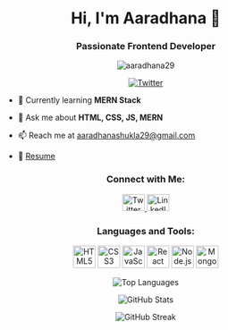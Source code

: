 <!-- Your Name and Introduction -->
<h1 align="center">Hi, I'm Aaradhana 👋</h1>
<h3 align="center">Passionate Frontend Developer</h3>

<!-- Profile Views and Social Links -->
<p align="center">
  <img src="https://komarev.com/ghpvc/?username=aaradhana29&label=Profile%20views&color=0e75b6&style=flat" alt="aaradhana29" />
</p>

<p align="center">
  <a href="https://twitter.com/aaradhanashukla" target="_blank">
    <img src="https://img.shields.io/twitter/follow/aaradhanashukla?logo=twitter&style=for-the-badge" alt="Twitter" />
  </a>
</p>

<!-- About Me -->
- 🌱 Currently learning **MERN Stack**

- 💬 Ask me about **HTML, CSS, JS, MERN**

- 📫 Reach me at [aaradhanashukla29@gmail.com](mailto:aaradhanashukla29@gmail.com)

- 📄 [Resume](https://drive.google.com/file/d/17GVMh4S530ql0i8QhTn2fKM8owVKKQzB/view?usp=sharing)

<!-- Connect with Me -->
<h3 align="center">Connect with Me:</h3>
<p align="center">
  <a href="https://twitter.com/aaradhanashukla" target="_blank">
    <img src="https://raw.githubusercontent.com/rahuldkjain/github-profile-readme-generator/master/src/images/icons/Social/twitter.svg" alt="Twitter" height="30" width="40" />
  </a>
  <a href="https://www.linkedin.com/feed/" target="_blank">
    <img src="https://raw.githubusercontent.com/rahuldkjain/github-profile-readme-generator/master/src/images/icons/Social/linked-in-alt.svg" alt="LinkedIn" height="30" width="40" />
  </a>
</p>

<!-- Languages and Tools -->
<h3 align="center">Languages and Tools:</h3>
<p align="center"> 
  <img src="https://www.vectorlogo.zone/logos/html5/html5-icon.svg" alt="HTML5" width="40" height="40"/>
  <img src="https://www.vectorlogo.zone/logos/css-3/css-3-icon.svg" alt="CSS3" width="40" height="40"/>
  <img src="https://www.vectorlogo.zone/logos/javascript/javascript-icon.svg" alt="JavaScript" width="40" height="40"/>
  <img src="https://www.vectorlogo.zone/logos/reactjs/reactjs-icon.svg" alt="React" width="40" height="40"/>
  <img src="https://www.vectorlogo.zone/logos/nodejs/nodejs-icon.svg" alt="Node.js" width="40" height="40"/>
  <img src="https://www.vectorlogo.zone/logos/mongodb/mongodb-icon.svg" alt="MongoDB" width="40" height="40"/>
  <!-- Add more as needed -->
</p>

<!-- GitHub Stats -->
<p align="center">
  <img src="https://github-readme-stats.vercel.app/api/top-langs?username=aaradhana29&show_icons=true&locale=en&layout=compact" alt="Top Languages" />
</p>

<p align="center">
  <img src="https://github-readme-stats.vercel.app/api?username=aaradhana29&show_icons=true&locale=en" alt="GitHub Stats" />
</p>

<p align="center">
  <img src="https://github-readme-streak-stats.herokuapp.com/?user=aaradhana29&" alt="GitHub Streak" />
</p>
